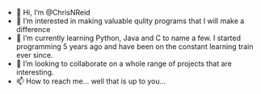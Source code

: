- 👋 Hi, I’m @ChrisNReid
- 👀 I’m interested in making valuable qulity programs that I will make a difference
- 🌱 I’m currently learning Python, Java and C to name a few. I started programming 5 years ago and have been on the constant learning train ever since.
- 💞️ I’m looking to collaborate on a whole range of projects that are interesting.
- 📫 How to reach me... well that is up to you...

<!---
ChrisNReid/ChrisNReid is a ✨ special ✨ repository because its `README.md` (this file) appears on your GitHub profile.
You can click the Preview link to take a look at your changes.
--->
